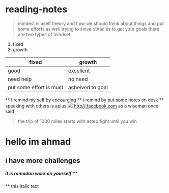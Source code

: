 # reading-notes
> mindest is aself theory and how we should think about things and put some efforts as well trying to solve obtacles to get your goals there are two types of mindset
1. fixed  
2. growth 

fixed  | growth
-------|-------
good   |excellent
need help|no need
put some effort is must|acheived to goal

** I remind my self by encourging 
**  i remind by put some notes on desk
**  speaking with others is aplus
![](https://d2mkz4zdclmlek.cloudfront.net/images/articles/customer-success-to-reduce-churn.png)
[http//:facebook.com]()
as a wiseman once said
> the trip of 1000 miles starts with astep
> fight until you win
# hello im ahmad 
## i have more challenges 
##### it is ramadan work on yourself ** 
** this italic text
